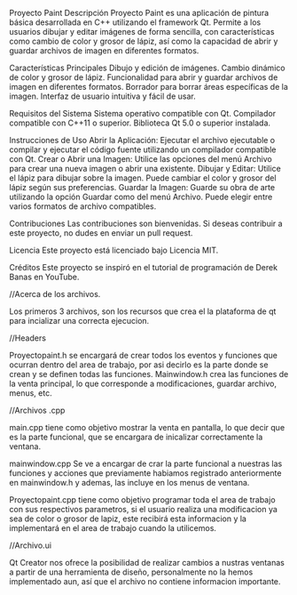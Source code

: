 Proyecto Paint
Descripción
Proyecto Paint es una aplicación de pintura básica desarrollada en C++ utilizando el framework Qt. Permite a los usuarios dibujar y editar imágenes de forma sencilla, con características como cambio de color y grosor de lápiz, así como la capacidad de abrir y guardar archivos de imagen en diferentes formatos.

Características Principales
Dibujo y edición de imágenes.
Cambio dinámico de color y grosor de lápiz.
Funcionalidad para abrir y guardar archivos de imagen en diferentes formatos.
Borrador para borrar áreas específicas de la imagen.
Interfaz de usuario intuitiva y fácil de usar.


Requisitos del Sistema
Sistema operativo compatible con Qt.
Compilador compatible con C++11 o superior.
Biblioteca Qt 5.0 o superior instalada.


Instrucciones de Uso
Abrir la Aplicación: Ejecutar el archivo ejecutable o compilar y ejecutar el código fuente utilizando un compilador compatible con Qt.
Crear o Abrir una Imagen: Utilice las opciones del menú Archivo para crear una nueva imagen o abrir una existente.
Dibujar y Editar: Utilice el lápiz para dibujar sobre la imagen. Puede cambiar el color y grosor del lápiz según sus preferencias.
Guardar la Imagen: Guarde su obra de arte utilizando la opción Guardar como del menú Archivo. Puede elegir entre varios formatos de archivo compatibles.


Contribuciones
Las contribuciones son bienvenidas. Si deseas contribuir a este proyecto, no dudes en enviar un pull request.


Licencia
Este proyecto está licenciado bajo Licencia MIT.


Créditos
Este proyecto se inspiró en el tutorial de programación de Derek Banas en YouTube.

//Acerca de los archivos.

Los primeros 3 archivos, son los recursos que crea el la plataforma de qt para incializar una correcta ejecucion.

//Headers

Proyectopaint.h se encargará de crear todos los eventos y funciones que ocurran dentro del area de trabajo, por asi decirlo es la parte donde se crean y se definen todas las funciones.
Mainwindow.h crea las funciones de la venta principal, lo que corresponde a modificaciones, guardar archivo, menus, etc.

//Archivos .cpp

main.cpp tiene como objetivo mostrar la venta en pantalla, lo que decir que es la parte funcional, que se encargara de inicalizar correctamente la ventana.

mainwindow.cpp Se ve a encargar de crar la parte funcional a nuestras las funciones y acciones que previamente habiamos registrado anteriormente en mainwindow.h y ademas, las incluye en los menus de ventana.

Proyectopaint.cpp tiene como objetivo programar toda el area de trabajo con sus respectivos parametros, si el usuario realiza una modificacion ya sea de color o grosor de lapiz, este recibirá esta informacion  y la implementará en el area de trabajo cuando la utilicemos.

//Archivo.ui

Qt Creator nos ofrece la posibilidad de realizar cambios a nustras ventanas a partir de una herramienta de diseño, personalmente no la hemos implementado aun, así que el archivo no contiene informacion importante.
